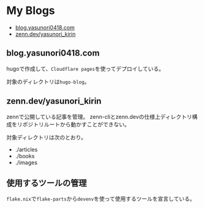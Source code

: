 # My Blogs

- [blog.yasunori0418.com](https://blog.yasunori0418.dev/)
- [zenn.dev/yasunori_kirin](https://zenn.dev/yasunori_kirin)

## blog.yasunori0418.com

hugoで作成して、`Cloudflare pages`を使ってデプロイしている。

対象のディレクトリは`hugo-blog`。

## zenn.dev/yasunori_kirin

zennで公開している記事を管理。
zenn-cliとzenn.devの仕様上ディレクトリ構成をリポジトリルートから動かすことができない。

対象ディレクトリは次のとおり。

- ./articles
- ./books
- ./images

## 使用するツールの管理

`flake.nix`で`flake-parts`から`devenv`を使って使用するツールを宣言している。
